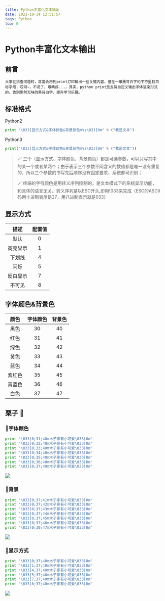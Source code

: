 ```yaml
---
title: Python丰富化文本输出
date: 2021-10-14 12:51:57
tags: Python
top: 0 
---
```


# Python丰富化文本输出

## 前言

    大家在排查问题时，常常会用到print打印输出一些关键内容，但在一堆黑背白字的字符里找目标字段，哎呀~，不说了，眼睛疼...，其实，python print是支持自定义输出字体渲染形式的，告别索然无味的黑背白字，提升学习乐趣。

<!--more-->

## 标准格式

Python2

```python
print "\033[显示方式&字体颜色&背景颜色m%s\033[0m" % ("我是文本")
```

Python3

```python
print("\033[显示方式&字体颜色&背景颜色m%s\033[0m" % ("我是文本"))
```

> 🪄	三个（显示方式、字体颜色、背景颜色）都是可选参数，可以只写其中的某一个或者某两个；由于表示三个参数不同含义的数值都是唯一没有重复的，所以三个参数的书写先后顺序没有固定要求，系统都可识别；
>
> 🪄	终端的字符颜色是用转义序列控制的，是文本模式下的系统显示功能，和具体的语言无关。转义序列是以ESC开头,即用\033来完成（ESC的ASCII码用十进制表示是27，用八进制表示就是033）

## 显示方式

|   描述   | 配置值 |
| :------: | :----: |
|   默认   |   0    |
| 高亮显示 |   1    |
|  下划线  |   4    |
|   闪烁   |   5    |
| 反白显示 |   7    |
|  不可见  |   8    |

##  字体颜色&背景色

|  颜色  | 字体颜色 | 背景色 |
| :----: | :------: | :----: |
|  黑色  |    30    |   40   |
|  红色  |    31    |   41   |
|  绿色  |    32    |   42   |
|  黄色  |    33    |   43   |
|  蓝色  |    34    |   44   |
| 紫红色 |    35    |   45   |
| 青蓝色 |    36    |   46   |
|  白色  |    37    |   47   |

## 栗子 🌰

### 🌰字体颜色

```python
print "\033[0;31;40m木子家有小可爱\033[0m"
print "\033[0;32;40m木子家有小可爱\033[0m"
print "\033[0;33;40m木子家有小可爱\033[0m"
print "\033[0;34;40m木子家有小可爱\033[0m"
print "\033[0;35;40m木子家有小可爱\033[0m"
print "\033[0;36;40m木子家有小可爱\033[0m"
print "\033[0;37;40m木子家有小可爱\033[0m"
```

![](https://tupian-1300728887.cos.ap-chengdu.myqcloud.com/%E5%AD%97%E4%BD%93%E9%A2%9C%E8%89%B2.png)

### 🌰背景

```python
print "\033[0;37;41m木子家有小可爱\033[0m"
print "\033[0;37;42m木子家有小可爱\033[0m"
print "\033[0;37;43m木子家有小可爱\033[0m"
print "\033[0;37;44m木子家有小可爱\033[0m"
print "\033[0;37;45m木子家有小可爱\033[0m"
print "\033[0;37;46m木子家有小可爱\033[0m"
print "\033[0;30;47m木子家有小可爱\033[0m"
```

![](https://tupian-1300728887.cos.ap-chengdu.myqcloud.com/%E8%83%8C%E6%99%AF%E8%89%B2.png)

### 🌰显示方式

```python
print "\033[0;37;40m木子家有小可爱\033[0m"
print "\033[1;37;40m木子家有小可爱\033[0m"
print "\033[4;37;40m木子家有小可爱\033[0m"
print "\033[5;37;40m木子家有小可爱\033[0m"
print "\033[7;37;40m木子家有小可爱\033[0m"
print "\033[8;37;40m木子家有小可爱\033[0m"
```

![](https://tupian-1300728887.cos.ap-chengdu.myqcloud.com/%E6%98%BE%E7%A4%BA%E6%96%B9%E5%BC%8F.png)



